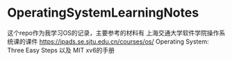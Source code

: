 # OperatingSystemLearningNotes

这个repo作为我学习OS的记录，主要参考的材料有
上海交通大学软件学院操作系统课的课件 https://ipads.se.sjtu.edu.cn/courses/os/
Operating System: Three Easy Steps
以及 MIT xv6的手册

